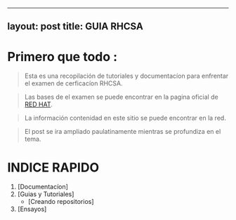 
---
layout: post
title: GUIA RHCSA 
---


# Primero que todo :

> Esta es una recopilación de tutoriales y documentacíon para enfrentar el examen de cerficacíon RHCSA. 

> Las bases de el examen se puede encontrar en la pagina oficial de [RED HAT](https://www.redhat.com/en/services/training/ex200-red-hat-certified-system-administrator-rhcsa-exam).

> La información contenidad en este sitio se puede encontrar en la red.

> El post se ira ampliado paulatinamente mientras se profundiza en el tema.


# INDICE RAPIDO

1. [Documentacíon]
2. [Guias y Tutoriales] 
    - [Creando repositorios]
3. [Ensayos]



